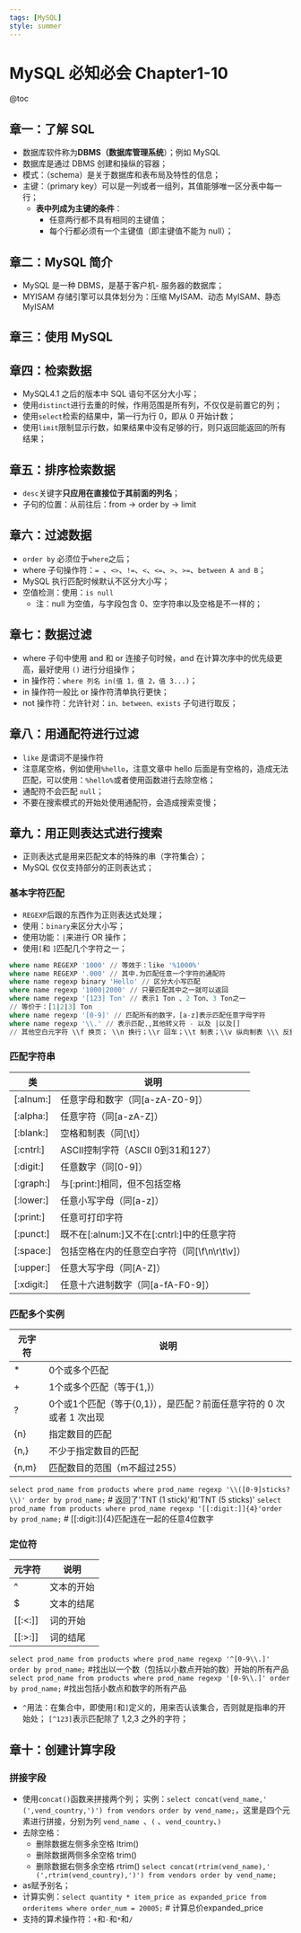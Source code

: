 ```yaml
---
tags: [MySQL]
style: summer
---
```


# MySQL 必知必会 Chapter1-10

@toc

## 章一：了解 SQL

- 数据库软件称为**DBMS（数据库管理系统**）；例如 MySQL
- 数据库是通过 DBMS 创建和操纵的容器；
- 模式：（schema）是关于数据库和表布局及特性的信息；
- 主键：（primary key）可以是一列或者一组列，其值能够唯一区分表中每一行；
  - **表中列成为主键的条件**：
    - 任意两行都不具有相同的主键值；
    - 每个行都必须有一个主键值（即主键值不能为 null）；


## 章二：MySQL 简介

- MySQL 是一种 DBMS，是基于客户机- 服务器的数据库；
- MYISAM 存储引擎可以具体划分为：压缩 MyISAM、动态 MyISAM、静态 MyISAM

## 章三：使用 MySQL

## 章四：检索数据
- MySQL4.1 之后的版本中 SQL 语句不区分大小写；
- 使用`distinct`进行去重的时候，作用范围是所有列，不仅仅是前置它的列；
- 使用`select`检索的结果中，第一行为行 0，即从 0 开始计数；
- 使用`limit`限制显示行数，如果结果中没有足够的行，则只返回能返回的所有结果；

## 章五：排序检索数据
- `desc`关键字**只应用在直接位于其前面的列名**；
- 子句的位置：从前往后：from -> order by -> limit

## 章六：过滤数据
- `order by` 必须位于`where`之后；
- where 子句操作符：`= `、`<>`、`!=`、`<`、`<=`、`>`、`>=`、`between A and B`；
- MySQL 执行匹配时候默认不区分大小写；
- 空值检测：使用：`is null`
  - 注：null 为空值，与字段包含 0、空字符串以及空格是不一样的；

## 章七：数据过滤
- where 子句中使用 and 和 or 连接子句时候，and 在计算次序中的优先级更高，最好使用 `()` 进行分组操作；
- in 操作符：`where 列名 in(值 1，值 2，值 3...)`；
- in 操作符一般比 or 操作符清单执行更快；
- not 操作符：允许针对：`in、between、exists` 子句进行取反；

## 章八：用通配符进行过滤

- `like` 是谓词不是操作符
- 注意尾空格，例如使用`%hello`，注意文章中 hello 后面是有空格的，造成无法匹配，可以使用：`%hello%`或者使用函数进行去除空格；
- 通配符不会匹配 `null`；
- 不要在搜索模式的开始处使用通配符，会造成搜索变慢；


## 章九：用正则表达式进行搜索

- 正则表达式是用来匹配文本的特殊的串（字符集合）；
- MySQL 仅仅支持部分的正则表达式；

### 基本字符匹配
- `REGEXP`后跟的东西作为正则表达式处理；
- 使用：`binary`来区分大小写；
- 使用功能：`|`来进行 OR 操作；
- 使用`[`和 `]`匹配几个字符之一；
```sql
where name REGEXP '1000' // 等效于：like '%1000%'
where name REGEXP '.000' // 其中.为匹配任意一个字符的通配符
where name regexp binary 'Hello' // 区分大小写匹配
where name regexp '1000|2000' // 只要匹配其中之一就可以返回
where name regexp '[123] Ton' // 表示1 Ton 、2 Ton、3 Ton之一
// 等价于：[1|2|3] Ton
where name regexp '[0-9]' // 匹配所有的数字，[a-z]表示匹配任意字母字符
where name regexp '\\.' // 表示匹配.,其他转义符 - 以及 |以及[]
// 其他空白元字符 \\f 换页； \\n 换行；\\r 回车；\\t 制表；\\v 纵向制表 \\\ 反斜杠\本身；
```

### 匹配字符串
|类| 说明|
|---|---|
 [:alnum:]  |  任意字母和数字（同[a-zA-Z0-9]）  
 [:alpha:]   | 任意字符（同[a-zA-Z]） 
 [:blank:]   | 空格和制表（同[\\t]） 
 [:cntrl:]   | ASCII控制字符（ASCII 0到31和127） 
 [:digit:]   | 任意数字（同[0-9]） 
 [:graph:]  |  与[:print:]相同，但不包括空格 
 [:lower:]   | 任意小写字母（同[a-z]） 
 [:print:]  |  任意可打印字符 
 [:punct:]  |  既不在[:alnum:]又不在[:cntrl:]中的任意字符 
 [:space:]  |  包括空格在内的任意空白字符（同[\\f\\n\\r\\t\\v]） 
 [:upper:]  |  任意大写字母（同[A-Z]） 
 [:xdigit:]   | 任意十六进制数字（同[a-fA-F0-9]）

### 匹配多个实例
|元字符| 说明 |
|---|---|
|*  |     0个或多个匹配 |
|+  |      1个或多个匹配（等于{1,}）
|?   |   0个或1个匹配（等于{0,1}），是匹配？前面任意字符的 0 次或者 1 次出现
|{n}  |     指定数目的匹配 
|{n,} |   不少于指定数目的匹配
|{n,m} |  匹配数目的范围（m不超过255）
`select prod_name from products where prod_name regexp '\\([0-9]sticks?\\)' order by prod_name;`  # 返回了'TNT (1 stick)'和'TNT (5 sticks)'
`select prod_name from products where prod_name regexp '[[:digit:]]{4}'order by prod_name;`  # [[:digit:]]{4}匹配连在一起的任意4位数字

### 定位符
|元字符 | 说明
|---|---|
^  | 文本的开始 
$    |   文本的结尾 
[[:<:]]     |   词的开始 
[[:>:]]      |  词的结尾
`select prod_name from products where prod_name regexp '^[0-9\\.]' order by prod_name;` #找出以一个数（包括以小数点开始的数）开始的所有产品
`select prod_name from products where prod_name regexp '[0-9\\.]' order by prod_name;`  #找出包括小数点和数字的所有产品

- `^`用法：在集合中，即使用`[`和`]`定义的，用来否认该集合，否则就是指串的开始处； `[^123]`表示匹配除了 1,2,3 之外的字符；

## 章十：创建计算字段

### 拼接字段
- 使用`concat()`函数来拼接两个列；
实例：`select concat(vend_name,' (',vend_country,')') from vendors order by vend_name;`，这里是四个元素进行拼接，分别为列 `vend_name `、`(` 、`vend_country`、`)`
- 去除空格：
  - 删除数据左侧多余空格 ltrim()
  - 删除数据两侧多余空格 trim()
  - 删除数据右侧多余空格 rtrim()
`select concat(rtrim(vend_name),' (',rtrim(vend_country),')') from vendors order by vend_name; `
- as赋予别名；
- 计算实例：`select quantity * item_price as expanded_price from orderitems where order_num = 20005;`  # 计算总价expanded_price
- 支持的算术操作符：`+`和`-`和`*`和`/`

